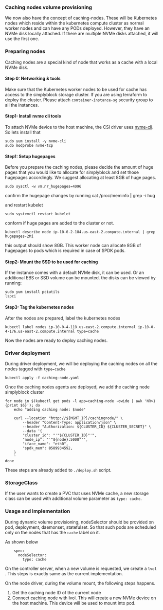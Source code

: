 ### Caching nodes volume provisioning

We now also have the concept of caching-nodes. These will be Kubernetes nodes which reside within the kubernetes compute cluster as normal worker nodes and can have any PODs deployed. However, they have an NVMe disk locally attached. If there are multiple NVMe disks attached, it will use the first one.


### Preparing nodes
Caching nodes are a special kind of node that works as a cache with a local NVMe disk.

#### Step 0: Networking & tools

Make sure that the Kubernetes worker nodes to be used for cache has access to the simplyblock storage cluster. If you are using terraform to deploy the cluster. Please attach `container-instance-sg` security group to all the instances. 

#### Step1: Install nvme cli tools

To attach NVMe device to the host machine, the CSI driver uses [nvme-cli]([url](https://github.com/linux-nvme/nvme-cli)). So lets install that
```
sudo yum install -y nvme-cli
sudo modprobe nvme-tcp
```

#### Step1: Setup hugepages

Before you prepare the caching nodes, please decide the amount of huge pages that you would like to allocate for simplyblock and set those hugepages accordingly. We suggest allocating at least 8GB of huge pages.

```
sudo sysctl -w vm.nr_hugepages=4096
```

confirm the hugepage changes by running
cat /proc/meminfo | grep -i hug


and restart kubelet
```
sudo systemctl restart kubelet
```

conform if huge pages are added to the cluster or not. 
```
kubectl describe node ip-10-0-2-184.us-east-2.compute.internal | grep hugepages-2Mi
```
this output should show 8GB. This worker node can allocate 8GB of hugepages to pods which is required in case of SPDK pods.

#### Step2: Mount the SSD to be used for caching
If the instance comes with a default NVMe disk, it can be used. Or an additional EBS or SSD volume can be mounted. the disks can be viewed by running: 

```
sudo yum install pciutils
lspci
```


#### Step3: Tag the kubernetes nodes

After the nodes are prepared, label the kubernetes nodes
```
kubectl label nodes ip-10-0-4-118.us-east-2.compute.internal ip-10-0-4-176.us-east-2.compute.internal type=cache
```
Now the nodes are ready to deploy caching nodes.


### Driver deployment

During driver deployment, we will be deploying the caching nodes on all the nodes tagged with `type=cache`
```
kubectl apply -f caching-node.yaml
```

Once the caching nodes agents are deployed, we add the caching node simplyblock cluster

```
for node in $(kubectl get pods -l app=caching-node -owide | awk 'NR>1 {print $6}'); do
	echo "adding caching node: $node"

	curl --location "http://${MGMT_IP}/cachingnode/" \
		--header "Content-Type: application/json" \
		--header "Authorization: ${CLUSTER_ID} ${CLUSTER_SECRET}" \
		--data '{
		"cluster_id": "'"${CLUSTER_ID}"'",
		"node_ip": "'"${node}:5000"'",
		"iface_name": "eth0",
		"spdk_mem": 8589934592,
	}
	'
done
```

These steps are already added to `./deploy.sh` script.


### StorageClass

If the user wants to create a PVC that uses NVMe cache, a new storage class can be used with additional volume parameter as `type: cache`.


### Usage and Implementation

During dynamic volume provisioning, nodeSelector should be provided on pod, deployment, daemonset, statefulset. So that such pods are scheduled only on the nodes that has the `cache` label on it.

As shown below
```
    spec:
      nodeSelector:
        type: cache
```

On the controller server, when a new volume is requested, we create a `lvol` . This steps is exactly same as the current implementation.

On the node driver, during the volume mount, the following steps happens.
1. Get the caching node ID of the current node
2. Connect caching node with lvol. This will create a new NVMe device on the host machine. This device will be used to mount into pod.
